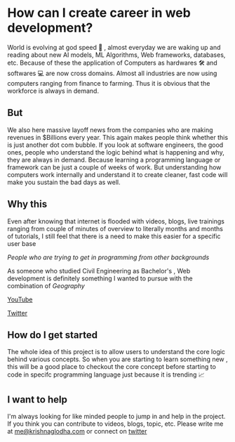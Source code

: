 # How can I create career in web development?

World is evolving at god speed 💨 , almost everyday we are waking up and reading about new AI models, ML Algorithms, Web frameworks, databases, etc. Because of these the application of Computers as hardwares 🛠️ and softwares 💻  are now cross domains. Almost all industries are now using computers ranging from finance to farming. Thus it is obvious that the workforce is always in demand.


## But

We also here massive layoff news from the companies who are making revenues in $Billions every year. This again makes people think whether this is just another dot com bubble. If you look at software engineers, the good ones, people who understand the logic behind what is happening and why, they are always in demand. Because learning a programming language or framework can be just a couple of weeks of work. But understanding how computers work internally and understand it to create cleaner, fast code will make you sustain the bad days as well.

## Why this

Even after knowing that internet is flooded with videos, blogs, live trainings ranging from couple of minutes of overview to literally months and months of tutorials, I still feel that there is a need to make this easier for a specific user base 

<i>People who are trying to get in programming from other backgrounds</i>

As someone who studied Civil Engineering as Bachelor's , Web development is definitely something I wanted to pursue with the combination of <i> Geography </i>

[YouTube](https://www.youtube.com/channel/UCwWQRgxtYxUZHSPB5JKjNIA)

[Twitter](https://twitter.com/explainto5year)



## How do I get started

The whole idea of this project is to allow users to understand the core logic behind various concepts. So when you are starting to learn something new , this will be a good place to checkout the core concept before starting to code in specifc programming language just because it is trending 📈 


## I want to help

I'm always looking for like minded people to jump in and help in the project. If you think you can contribute to videos, blogs, topic, etc. Please write me at me@krishnaglodha.com  or connect on [twitter](https://twitter.com/krishnaglodha)
